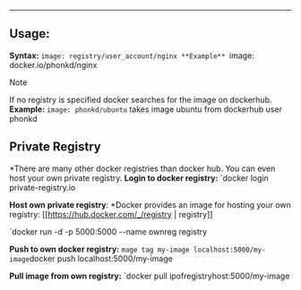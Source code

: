 ****
## Usage:
**Syntax:**
`image: registry/user_account/nginx
**Example**
`image: docker.io/phonkd/nginx

>[!note]
>If no registry is specified docker searches for the image on dockerhub.
**Example:**
`image: phonkd/ubuntu` takes image ubuntu from dockerhub user phonkd 

## Private Registry
*There are many other docker registries than docker hub. You can even host your own private registry.
**Login to docker registry:**
`docker login private-registry.io

**Host own private registry**:
*Docker provides an image for hosting your own registry: [[https://hub.docker.com/_/registry | registry]]

`docker run -d -p 5000:5000 --name ownreg registry

**Push to own docker registry:**
` mage tag my-image localhost:5000/my-image
`docker push localhost:5000/my-image

**Pull image from own registry:**
`docker pull ipofregistryhost:5000/my-image
